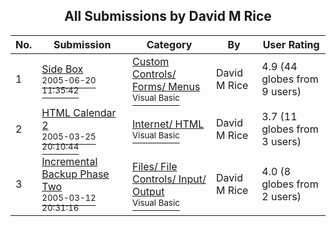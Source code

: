 ﻿<div align="center">

## All Submissions by David M Rice

</div>

No.  | Submission | Category | By   | User Rating
---- | ---------- | -------- | ---- | -----------
1 | [Side Box<br /><sup>2005-06-20 11:35:42</sup>](https://github.com/Planet-Source-Code/david-m-rice-side-box__1-61265) | [Custom Controls/ Forms/  Menus<br /><sup>Visual Basic</sup>](../ByCategory/custom-controls-forms-menus__1-4.md) | David M Rice | 4.9 (44 globes from 9 users)
2 | [HTML Calendar 2<br /><sup>2005-03-25 20:10:44</sup>](https://github.com/Planet-Source-Code/david-m-rice-html-calendar-2__1-59648) | [Internet/ HTML<br /><sup>Visual Basic</sup>](../ByCategory/internet-html__1-34.md) | David M Rice | 3.7 (11 globes from 3 users)
3 | [Incremental Backup Phase Two<br /><sup>2005-03-12 20:31:16</sup>](https://github.com/Planet-Source-Code/david-m-rice-incremental-backup-phase-two__1-59456) | [Files/ File Controls/ Input/ Output<br /><sup>Visual Basic</sup>](../ByCategory/files-file-controls-input-output__1-3.md) | David M Rice | 4.0 (8 globes from 2 users)

